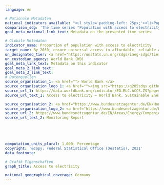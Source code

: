 ```yaml
---
language: en    

# Nationale Metadaten    
national_indicators_available: "<ul style='padding-left: 25px;'><li>Population with access to electricity</li> <li> Households and small-sized enterprises connected to the electricity network</li></ul>"    
comparison_sdg: 'The time series "Population with access to electricity" is compliant with the global metadata. The time series "Households and small-sized enterprises connected to the electricity network" provides additional information.'    
goal_meta_national_link_text: Metadata on the presented time series    

# Globale Metadaten    
indicator_name: Proportion of population with access to electricity    
target_name: By 2030, ensure universal access to affordable, reliable and modern energy services    
un_designated_tier: <a href="https://unstats.un.org/sdgs/iaeg-sdgs/tier-classification/" title="Click here for more information on the UN tier classification."  target="_blank">Tier I</a>    
un_custodian_agency: World Bank (WB)    
goal_meta_link_text: Metadata on this indicator    
goal_meta_2_link_text:     
goal_meta_3_link_text:         
# Datenquellen
source_organisation_1: <a href=""> World Bank </a>
source_organisation_logo_1: <a href=""><img src="https://g205sdgs.github.io/sdg-indicators/public/OrgImgEn/wb.png" alt="Logo wb" style="height:60px; width:148px"/></a>
source_url_1: https://data.worldbank.org/indicator/EG.ELC.ACCS.ZS?page=1
source_url_text_1: Access to electricity – World Bank, Sustainable Energy for All (SE4ALL) database

source_organisation_2: <a href="https://www.bundesnetzagentur.de/EN/Home/home_node.html"> Bundesnetzagentur </a>
source_organisation_logo_2: <a href="https://www.bundesnetzagentur.de/EN/Home/home_node.html"><img src="https://g205sdgs.github.io/sdg-indicators/public/OrgImgEn/bundesnetzagentur.png" alt="Logo bundesnetzagentur" style="height:60px; width:148px"/></a>
source_url_2: https://www.bundesnetzagentur.de/EN/Areas/Energy/Companies/DataCollection_Monitoring/DataCollectionMonitoring_node.html
source_url_text_2: Monitoring Report




    
computation_units_plural: 1,000; Percentage    
copyright: '&copy; Federal Statistical Office (Destatis), 2021'    
data_footnote:     

# Grafik Eigenschaften    
graph_title: Access to electricity    

national_geographical_coverage: Germany    
---
```


<span></span>